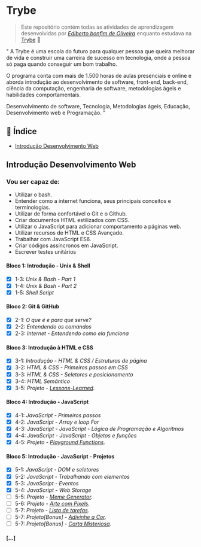 # Trybe

> Este repositório contém todas as atividades de aprendizagem desenvolvidas por _[Ediberto bonfim de Oliveira](https://www.linkedin.com/in/ediberto-b-oliveira-872926178/)_ enquanto estudava na [Trybe](https://www.betrybe.com/) :rocket:

" A Trybe é uma escola do futuro para qualquer pessoa que queira
melhorar de vida e construir uma carreira de sucesso em tecnologia,
onde a pessoa só paga quando conseguir um bom trabalho.

O programa conta com mais de 1.500 horas de aulas presenciais e online e aborda
introdução ao desenvolvimento de software, front-end, back-end, ciência da computação,
engenharia de software, metodologias ágeis e habilidades comportamentais.

Desenvolvimento de software, Tecnologia, Metodologias ágeis, Educação, Desenvolvimento web e Programação. "

## :pushpin: Índice

- [Introdução Desenvolvimento Web](#Introdução-Desenvolvimento-Web)

## Introdução Desenvolvimento Web

### Vou ser capaz de:

- Utilizar o bash.
- Entender como a internet funciona, seus principais conceitos e terminologias.
- Utilizar de forma confortável o Git e o Github.
- Criar documentos HTML estilizados com CSS.
- Utilizar o JavaScript para adicionar comportamento a páginas web.
- Utilizar recursos de HTML e CSS Avançado.
- Trabalhar com JavaScript ES6.
- Criar códigos assíncronos em JavaScript.
- Escrever testes unitários

#### Bloco 1: Introdução - Unix & Shell

- [x] 1-3: _*Unix & Bash - Part 1*_
- [x] 1-4: _*Unix & Bash - Part 2*_
- [x] 1-5: _*Shell Script*_

#### Bloco 2: Git & GitHub

- [x] 2-1: _O que é e para que serve?_
- [x] 2-2: _Entendendo os comandos_
- [x] 2-3: _Internet - Entendendo como ela funciona_

#### Bloco 3: Introdução à HTML e CSS

- [x] 3-1: _Introdução - HTML & CSS / Estruturas de página_
- [x] 3-2: _HTML & CSS - Primeiros passos em CSS_
- [x] 3-3: _HTML & CSS - Seletores e posicionamento_
- [x] 3-4: _HTML Semântico_
- [x] 3-5: _Projeto - [Lessons-Learned](https://github.com/tryber/sd-08-project-lessons-learned/pull/12)._

#### Bloco 4: Introdução - JavaScript

- [x] 4-1: _JavaScript - Primeiros passos_
- [x] 4-2: _JavaScript - Array e loop For_
- [x] 4-3: _JavaScript - JavaScript - Lógica de Programação e Algoritmos_
- [x] 4-4: _JavaScript - JavaScript - Objetos e funções_
- [x] 4-5: _Projeto - [Playground Functions](https://github.com/tryber/sd-08-project-playground-function/pull/5)._

#### Bloco 5: Introdução - JavaScript - Projetos

- [x] 5-1: _JavaScript - DOM e seletores_
- [x] 5-2: _JavaScript - Trabalhando com elementos_
- [x] 5-3: _JavaScript - Eventos_
- [x] 5-4: _JavaScript - Web Storage_
- [ ] 5-5: _Projeto - [Meme Generator](https://github.com/tryber/)._
- [ ] 5-6: _Projeto - [Arte com Pixels](https://github.com/tryber/)._
- [ ] 5-7: _Projeto - [Lista de tarefas](https://github.com/tryber/)._
- [ ] 5-7: _Projeto[Bonus] - [Adivinhe a Cor](https://github.com/tryber/)._
- [ ] 5-7: _Projeto[Bonus] - [Carta Misteriosa](https://github.com/tryber/)._

#### [...]

